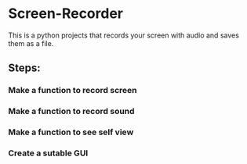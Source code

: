 # Screen-Recorder
This is a python projects that records your screen with audio and saves them as a file.
## Steps:
###	 Make a function to record screen
###	 Make a function to record sound
###	 Make a function to see self view
###	 Create a sutable GUI

